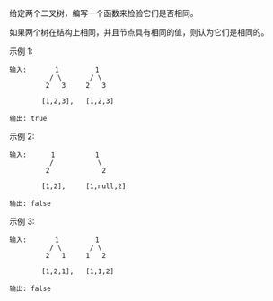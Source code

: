 给定两个二叉树，编写一个函数来检验它们是否相同。

如果两个树在结构上相同，并且节点具有相同的值，则认为它们是相同的。

示例 1:

    输入:       1         1
              / \       / \
             2   3     2   3

            [1,2,3],   [1,2,3]

    输出: true
示例 2:

    输入:      1          1
              /           \
             2             2

            [1,2],     [1,null,2]

    输出: false
示例 3:

    输入:       1         1
              / \       / \
             2   1     1   2

            [1,2,1],   [1,1,2]

    输出: false

